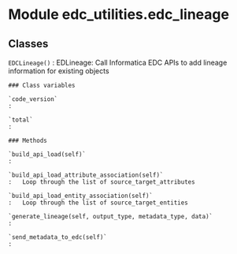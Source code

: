 Module edc_utilities.edc_lineage
================================

Classes
-------

`EDCLineage()`
:   EDLineage: Call Informatica EDC APIs to add lineage information for existing objects

    ### Class variables

    `code_version`
    :

    `total`
    :

    ### Methods

    `build_api_load(self)`
    :

    `build_api_load_attribute_association(self)`
    :   Loop through the list of source_target_attributes

    `build_api_load_entity_association(self)`
    :   Loop through the list of source_target_entities

    `generate_lineage(self, output_type, metadata_type, data)`
    :

    `send_metadata_to_edc(self)`
    :